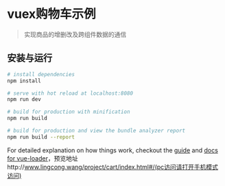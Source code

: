 # vuex购物车示例

> 实现商品的增删改及跨组件数据的通信

## 安装与运行

``` bash
# install dependencies
npm install

# serve with hot reload at localhost:8080
npm run dev

# build for production with minification
npm run build

# build for production and view the bundle analyzer report
npm run build --report
```

For detailed explanation on how things work, checkout the [guide](http://vuejs-templates.github.io/webpack/) and [docs for vue-loader](http://vuejs.github.io/vue-loader)，预览地址http://www.lingcong.wang/project/cart/index.html#/(pc访问请打开手机模式访问)
